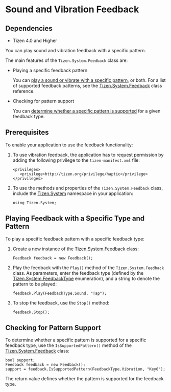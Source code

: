 # Sound and Vibration Feedback
## Dependencies
-   Tizen 4.0 and Higher

You can play sound and vibration feedback with a specific pattern.

The main features of the `Tizen.System.Feedback` class are:

-   Playing a specific feedback pattern

    You can [play a sound or vibrate with a specific pattern](#playtype), or both. For a list of supported feedback patterns, see the [Tizen.System.Feedback](https://developer.tizen.org/dev-guide/csapi/api/Tizen.System.Feedback.html) class reference.

-   Checking for pattern support

    You can [determine whether a specific pattern is supported](#support) for a given feedback type.

## Prerequisites

To enable your application to use the feedback functionality:

1.  To use vibration feedback, the application has to request permission by adding the following privilege to the `tizen-manifest.xml` file:

    ``` 
    <privileges>
       <privilege>http://tizen.org/privilege/haptic</privilege>
    </privileges>
    ```

2.  To use the methods and properties of the `Tizen.System.Feedback` class, include the [Tizen.System](https://developer.tizen.org/dev-guide/csapi/api/Tizen.System.html) namespace in your application:

    ``` 
    using Tizen.System;
    ```

<a name="playtype"></a>
## Playing Feedback with a Specific Type and Pattern 

To play a specific feedback pattern with a specific feedback type:

1.  Create a new instance of the [Tizen.System.Feedback](https://developer.tizen.org/dev-guide/csapi/api/Tizen.System.Feedback.html) class:

    ``` 
    Feedback feedback = new Feedback();
    ```

2.  Play the feedback with the `Play()` method of the `Tizen.System.Feedback` class. As parameters, enter the feedback type (defined by the [Tizen.System.FeedbackType](https://developer.tizen.org/dev-guide/csapi/api/Tizen.System.FeedbackType.html) enumeration), and a string to denote the pattern to be played:

    ``` 
    feedback.Play(FeedbackType.Sound, "Tap");
    ```

3.  To stop the feedback, use the `Stop()` method:

    ``` 
    feedback.Stop();
    ```

<a name="support"></a>
## Checking for Pattern Support 

To determine whether a specific pattern is supported for a specific feedback type, use the `IsSupportedPattern()` method of the [Tizen.System.Feedback](https://developer.tizen.org/dev-guide/csapi/api/Tizen.System.Feedback.html) class:

``` 
bool support;
Feedback feedback = new Feedback();
support = feedback.IsSupportedPattern(FeedbackType.Vibration, "Key0");
```

The return value defines whether the pattern is supported for the feedback type.
